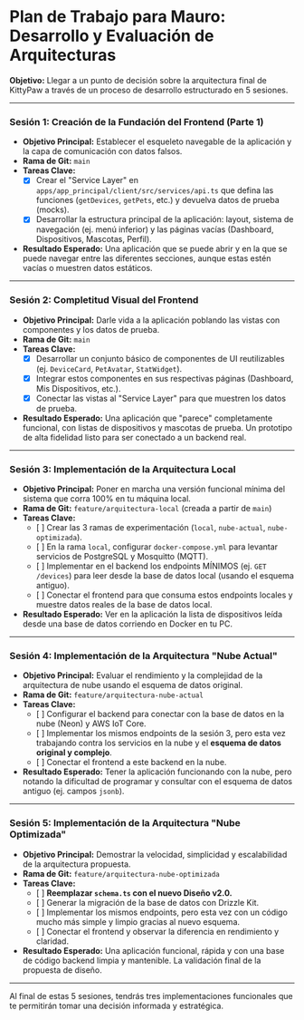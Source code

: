 # Plan de Trabajo para Mauro: Desarrollo y Evaluación de Arquitecturas

**Objetivo:** Llegar a un punto de decisión sobre la arquitectura final de KittyPaw a través de un proceso de desarrollo estructurado en 5 sesiones.

---

### **Sesión 1: Creación de la Fundación del Frontend (Parte 1)**

*   **Objetivo Principal:** Establecer el esqueleto navegable de la aplicación y la capa de comunicación con datos falsos.
*   **Rama de Git:** `main`
*   **Tareas Clave:**
    *   [x] Crear el "Service Layer" en `apps/app_principal/client/src/services/api.ts` que defina las funciones (`getDevices`, `getPets`, etc.) y devuelva datos de prueba (mocks).
    *   [x] Desarrollar la estructura principal de la aplicación: layout, sistema de navegación (ej. menú inferior) y las páginas vacías (Dashboard, Dispositivos, Mascotas, Perfil).
*   **Resultado Esperado:** Una aplicación que se puede abrir y en la que se puede navegar entre las diferentes secciones, aunque estas estén vacías o muestren datos estáticos.

---

### **Sesión 2: Completitud Visual del Frontend**

*   **Objetivo Principal:** Darle vida a la aplicación poblando las vistas con componentes y los datos de prueba.
*   **Rama de Git:** `main`
*   **Tareas Clave:**
    *   [x] Desarrollar un conjunto básico de componentes de UI reutilizables (ej. `DeviceCard`, `PetAvatar`, `StatWidget`).
    *   [x] Integrar estos componentes en sus respectivas páginas (Dashboard, Mis Dispositivos, etc.).
    *   [x] Conectar las vistas al "Service Layer" para que muestren los datos de prueba.
*   **Resultado Esperado:** Una aplicación que "parece" completamente funcional, con listas de dispositivos y mascotas de prueba. Un prototipo de alta fidelidad listo para ser conectado a un backend real.

---

### **Sesión 3: Implementación de la Arquitectura Local**

*   **Objetivo Principal:** Poner en marcha una versión funcional mínima del sistema que corra 100% en tu máquina local.
*   **Rama de Git:** `feature/arquitectura-local` (creada a partir de `main`)
*   **Tareas Clave:**
    *   \[ ] Crear las 3 ramas de experimentación (`local`, `nube-actual`, `nube-optimizada`).
    *   \[ ] En la rama `local`, configurar `docker-compose.yml` para levantar servicios de PostgreSQL y Mosquitto (MQTT).
    *   \[ ] Implementar en el backend los endpoints MÍNIMOS (ej. `GET /devices`) para leer desde la base de datos local (usando el esquema antiguo).
    *   \[ ] Conectar el frontend para que consuma estos endpoints locales y muestre datos reales de la base de datos local.
*   **Resultado Esperado:** Ver en la aplicación la lista de dispositivos leída desde una base de datos corriendo en Docker en tu PC.

---

### **Sesión 4: Implementación de la Arquitectura "Nube Actual"**

*   **Objetivo Principal:** Evaluar el rendimiento y la complejidad de la arquitectura de nube usando el esquema de datos original.
*   **Rama de Git:** `feature/arquitectura-nube-actual`
*   **Tareas Clave:**
    *   \[ ] Configurar el backend para conectar con la base de datos en la nube (Neon) y AWS IoT Core.
    *   \[ ] Implementar los mismos endpoints de la sesión 3, pero esta vez trabajando contra los servicios en la nube y el **esquema de datos original y complejo**.
    *   \[ ] Conectar el frontend a este backend en la nube.
*   **Resultado Esperado:** Tener la aplicación funcionando con la nube, pero notando la dificultad de programar y consultar con el esquema de datos antiguo (ej. campos `jsonb`).

---

### **Sesión 5: Implementación de la Arquitectura "Nube Optimizada"**

*   **Objetivo Principal:** Demostrar la velocidad, simplicidad y escalabilidad de la arquitectura propuesta.
*   **Rama de Git:** `feature/arquitectura-nube-optimizada`
*   **Tareas Clave:**
    *   \[ ] **Reemplazar `schema.ts` con el nuevo Diseño v2.0.**
    *   \[ ] Generar la migración de la base de datos con Drizzle Kit.
    *   \[ ] Implementar los mismos endpoints, pero esta vez con un código mucho más simple y limpio gracias al nuevo esquema.
    *   \[ ] Conectar el frontend y observar la diferencia en rendimiento y claridad.
*   **Resultado Esperado:** Una aplicación funcional, rápida y con una base de código backend limpia y mantenible. La validación final de la propuesta de diseño.

---

Al final de estas 5 sesiones, tendrás tres implementaciones funcionales que te permitirán tomar una decisión informada y estratégica.